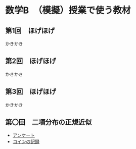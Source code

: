 # 数学B　（模擬）授業で使う教材

## 第1回　ほげほげ

かきかき

## 第2回　ほげほげ

かきかき

## 第3回　ほげほげ

かきかき

## 第〇回　二項分布の正規近似

- [アンケート](https://docs.google.com/forms/d/e/1FAIpQLSe3QBUrrmmTG3EmcqNl9o3Q3SLEXCXtT_Ntxkbqp-dlnrZ1Rw/closedform)
- [コインの記録](https://shibaura3-my.sharepoint.com/:x:/g/personal/aa21049_sic_shibaura-it_ac_jp/EbUljVDRgPxEu5VfvYV7zJMBIJbh6BdeYEpefC8xDWX3Dw?e=wVfEih)

<!--
https://shibaura3-my.sharepoint.com/:x:/r/personal/aa21049_sic_shibaura-it_ac_jp/Documents/coin.xlsx?d=w508d25b580d144fcbb955fbd857bcc93&csf=1&web=1&e=PPYbaR)
-->



